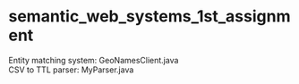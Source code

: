 # semantic_web_systems_1st_assignment


Entity matching system: GeoNamesClient.java <br>
CSV to TTL parser: MyParser.java
